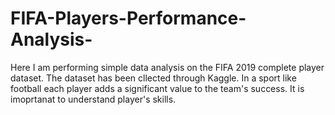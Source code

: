 # FIFA-Players-Performance-Analysis-
Here I am performing simple data analysis on the FIFA 2019 complete player dataset. The dataset has been cllected through Kaggle. In a sport like football each player adds a significant value to the team's success. It is imoprtanat to understand player's skills.
